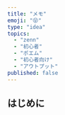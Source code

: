 ```yaml
---
title: "メモ"
emoji: "😝"
type: "idea"
topics:
  - "zenn"
  - "初心者"
  - "ポエム"
  - "初心者向け"
  - "アウトプット"
published: false
---
```


## はじめに


